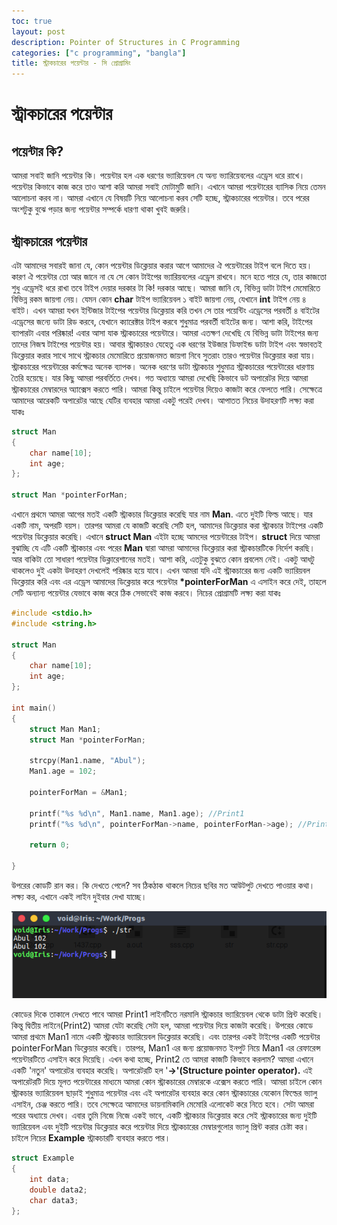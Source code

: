```yaml
---
toc: true
layout: post
description: Pointer of Structures in C Programming
categories: ["c programming", "bangla"]
title: স্ট্রাকচারের পয়েন্টার - সি প্রোগ্রামিং
---
```

# স্ট্রাকচারের পয়েন্টার

## পয়েন্টার কি?

আমরা সবাই জানি পয়েন্টার কি। পয়েন্টার হল এক ধরণের ভ্যারিয়েবল যে অন্য ভ্যারিয়েবলের এড্রেস ধরে রাখে। পয়েন্টার কিভাবে কাজ করে তাও আশা করি আমরা সবাই মোটামুটি জানি। এখানে আমরা পয়েন্টারের ব্যাসিক নিয়ে তেমন আলোচনা করব না। আমরা এখানে যে বিষয়টি নিয়ে আলোচনা করব সেটি হচ্ছে, স্ট্রাকচারের পয়েন্টার। তবে পরের অংশটুকু বুঝে পড়ার জন্য পয়েন্টার সম্পর্কে ধারণা থাকা খুবই জরুরি।

## স্ট্রাকচারের পয়েন্টার

এটা আমাদের সবারই জানা যে, কোন পয়েন্টার ডিক্লেয়ার করার আগে আমাদের ঐ পয়েন্টারের টাইপ বলে দিতে হয়। কারণ ঐ পয়েন্টার তো আর জানে না যে সে কোন টাইপের ভ্যারিয়বলের এড্রেস রাখবে। মনে হতে পারে যে, তার কাজতো শুধু এড্রেসই ধরে রাখা তবে টাইপ দেয়ার দরকার টা কি! দরকার আছে। আমরা জানি যে, বিভিন্ন ডাটা টাইপ মেমোরিতে বিভিন্ন রকম জায়গা নেয়। যেমন কোন **char** টাইপ ভ্যারিয়েবল ১ বাইট জায়গা নেয়, যেখানে **int** টাইপ নেয় ৪ বাইট। এখন আমরা যখন ইন্টিজার টাইপের পয়েন্টার ডিক্লেয়ার করি তখন সে তার পয়েন্টিং এড্রেসের পরবর্তী ৪ বাইটের এড্রেসের জন্যে ডাটা রিড করবে, যেখানে ক্যারেক্টার টাইপ করবে শুধুমাত্র পরবর্তী বাইটের জন্য। আশা করি, টাইপের ব্যাপারটা এবার পরিষ্কার! এবার আসা যাক স্ট্রাকচারের পয়েন্টারে। আমরা এতক্ষণ দেখেছি যে বিভিন্ন ডাটা টাইপের জন্য তাদের নিজস্ব টাইপের পয়েন্টার হয়। আবার স্ট্রাকচারও যেহেতু এক ধরণের ইউজার ডিফাইন্ড ডাটা টাইপ এবং স্বভাবতই ডিক্লেয়ার করার সাথে সাথে স্ট্রাকচার মেমোরিতে প্রয়োজনমত জায়গা নিবে সুতরাং তারও পয়েন্টার ডিক্লেয়ার করা যায়। স্ট্রাকচারের পয়েন্টারের কর্মক্ষেত্র অনেক ব্যাপক। অনেক ধরণের ডাটা স্ট্রাকচার শুধুমাত্র স্ট্রাকচারের পয়েন্টারের ধারণায় তৈরি হয়েছে। যার কিছু আমরা পরবর্তিতে দেখব। গত অধ্যায়ে আমরা দেখেছি কিভাবে ডট অপারেটর দিয়ে আমরা স্ট্রাকচারের মেম্বারদের অ্যাক্সেস করতে পারি। আমরা কিন্তু চাইলে পয়েন্টার দিয়েও কাজটা করে ফেলতে পারি। সেক্ষেত্রে আমাদের আরেকটি অপারেটর আছে যেটির ব্যবহার আমরা একটু পরেই দেখব। আপাতত নিচের উদাহরণটি লক্ষ্য করা যাকঃ

```c
struct Man
{
    char name[10];
    int age;
};

struct Man *pointerForMan;
```

এখানে প্রথমে আমরা আগের মতই একটি স্ট্রাকচার ডিক্লেয়ার করেছি যার নাম **Man**. এতে দুইটি ফিল্ড আছে। যার একটি নাম, অপরটি বয়স। তারপর আমরা যে কাজটি করেছি সেটি হল, আমাদের ডিক্লেয়ার করা স্ট্রাকচার টাইপের একটি পয়েন্টার ডিক্লেয়ার করেছি। এখানে **struct Man** এইটা হচ্ছে আমদের পয়েন্টারের টাইপ। **struct** দিয়ে আমরা বুঝাচ্ছি যে এটি একটি স্ট্রাকচার এবং পরের **Man** দ্বারা আমরা আমাদের ডিক্লেয়ার করা স্ট্রাকচারটিকে নির্দেশ করছি। আর বাকিটা তো সাধারণ পয়েন্টার ডিক্লারেশানের মতই। আশা করি, এতটুকু বুঝতে কোন প্রবলেম নেই। একটু আধটু থাকলেও দুই একটা উদাহরণ দেখলেই পরিষ্কার হয়ে যাবে। এখন আমরা যদি এই স্ট্রাকচারের জন্য একটি ভ্যারিয়বল ডিক্লেয়ার করি এবং এর এড্রেস আমাদের ডিক্লেয়ার করে পয়েন্টার **\*pointerForMan** এ এসাইন করে দেই, তাহলে সেটি অন্যান্য পয়েন্টার যেভাবে কাজ করে ঠিক সেভাবেই কাজ করবে। নিচের প্রোগ্রামটি লক্ষ্য করা যাকঃ

```c
#include <stdio.h>
#include <string.h>

struct Man
{
    char name[10];
    int age;
};

int main()
{
    struct Man Man1;
    struct Man *pointerForMan;

    strcpy(Man1.name, "Abul");
    Man1.age = 102;

    pointerForMan = &Man1;

    printf("%s %d\n", Man1.name, Man1.age); //Print1
    printf("%s %d\n", pointerForMan->name, pointerForMan->age); //Print2

    return 0;

}
```

উপরের কোডটি রান কর। কি দেখতে পেলে? সব ঠিকঠাক থাকলে নিচের ছবির মত আউটপুট দেখতে পাওয়ার কথা। লক্ষ্য কর, এখানে একই লাইন দুইবার দেখা যাচ্ছে।

![](assets/2017-04-01-pointer-of-structures/image.png)

কোডের দিকে তাকালে দেখতে পাবে আমরা Print1 লাইনটিতে নরমালি স্ট্রাকচার ভ্যারিয়েবল থেকে ডাটা প্রিন্ট করেছি। কিন্তু দ্বিতীয় লাইনে(Print2) আমরা যেটা করেছি সেটা হল, আমরা পয়েন্টার দিয়ে কাজটা করেছি। উপরের কোডে আমরা প্রথমে Man1 নামে একটি স্ট্রাকচার ভ্যারিয়েবল ডিক্লেয়ার করেছি। এবং তারপর একই টাইপের একটি পয়েন্টার pointerForMan ডিক্লেয়ার করেছি। তারপর, Man1 এর জন্য প্রয়োজনমত ইনপুট নিয়ে Man1 এর রেফারেন্স পয়েন্টারটিতে এসাইন করে দিয়েছি। এখন কথা হচ্ছে, Print2 তে আমরা কাজটি কিভাবে করলাম? আমরা এখানে একটি 'নতুন' অপারেটর ব্যবহার করেছি। অপারেটরটি হল '**->'(Structure pointer operator).** এই অপারেটরটি দিয়ে মূলত পয়েন্টারের মাধ্যমে আমরা কোন স্ট্রাকচারের মেম্বারকে এক্সেস করতে পারি। আমরা চাইলে কোন স্ট্রাকচার ভ্যারিয়েবল ছাড়াই শুধুমাত্র পয়েন্টার এবং এই অপারেটর ব্যবহার করে কোন স্ট্রাকচারের যেকোন ফিল্ডের ভ্যালু এসাইন, চেঞ্জ করতে পারি। তবে সেক্ষেত্রে আমাদের ডায়নামিকালি মেমোরি এলোকেট করে নিতে হবে। সেটা আমরা পরের অধ্যায়ে দেখব। এবার তুমি নিজে নিজে একই ভাবে, একটি স্ট্রাকচার ডিক্লেয়ার করে সেই স্ট্রাকচারের জন্য দুইটি ভ্যারিয়েবল এবং দুইটি পয়েন্টার ডিক্লেয়ার করে পয়েন্টার দিয়ে স্ট্রাকচারের মেম্বারগুলোর ভ্যালু প্রিন্ট করার চেষ্টা কর। চাইলে নিচের **Example** স্ট্রাকচারটি ব্যবহার করতে পার।

```c
struct Example
{
    int data;
    double data2;
    char data3;
};
```
